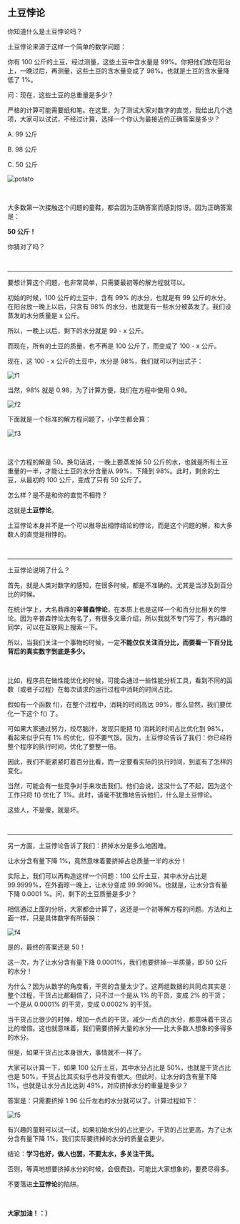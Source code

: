 ## 土豆悖论

你知道什么是土豆悖论吗？

土豆悖论来源于这样一个简单的数学问题：

你有 100 公斤的土豆，经过测量，这些土豆中含水量是 99%。你把他们放在阳台上，一晚过后，再测量，这些土豆的含水量变成了 98%。也就是土豆的含水量降低了 1%。

问：现在，这些土豆的总重量是多少？

严格的计算可能需要纸和笔。在这里，为了测试大家对数字的直觉，我给出几个选项，大家可以试试，不经过计算，选择一个你认为最接近的正确答案是多少？

A. 99 公斤

B. 98 公斤

C. 50 公斤

![potato](potato.jpg)

<br/>

大多数第一次接触这个问题的童鞋，都会因为正确答案而感到惊讶。因为正确答案是：

**50 公斤！**

你猜对了吗？

<br/>

---

要想计算这个问题，也非常简单，只需要最初等的解方程就可以。

初始的时候，100 公斤的土豆中，含有 99% 的水分，也就是有 99 公斤的水分。在阳台放一晚上以后，只含有 98% 的水分，也就是有一些水分被蒸发了。我们设蒸发的水分质量是 x 公斤。

所以，一晚上以后，剩下的水分就是 99 - x 公斤。

而现在，所有的土豆的质量，也不再是 100 公斤了，而变成了 100 - x 公斤。

现在，这 100 - x 公斤的土豆中，水分是 98%，我们就可以列出式子：

![f1](f1.png)

当然，98% 就是 0.98，为了计算方便，我们在方程中使用 0.98。

![f2](f2.png)

下面就是一个标准的解方程问题了，小学生都会算：

![f3](f3.png)

<br/>

这个方程的解是 50。换句话说，一晚上要蒸发掉 50 公斤的水，也就是所有土豆重量的一半，才能让土豆的水分含量从 99%，下降到 98%。此时，剩余的土豆，从最初的 100 公斤，变成了只有 50 公斤了。

怎么样？是不是和你的直觉不相符？

这就是**土豆悖论**。

土豆悖论本身并不是一个可以推导出相悖结论的悖论，而是这个问题的解，和大多数人的直觉是相悖的。

<br/>

---

土豆悖论说明了什么？

首先，就是人类对数字的感知，在很多时候，都是不准确的。尤其是当涉及到百分比的时候。

在统计学上，大名鼎鼎的**辛普森悖论**，在本质上也是这样一个和百分比相关的悖论。因为辛普森悖论太有名了，有很多文章介绍，所以我就不专门写了，有兴趣的同学，可以在互联网上搜索一下。

所以，当我们关注一个事物的时候，一定**不能仅仅关注百分比，而要看一下百分比背后的真实数字到底是多少。**

<br/>

比如，程序员在做性能优化的时候，可能会通过一些性能分析工具，看到不同的函数（或者子过程）在每次请求的运行过程中消耗的时间占比。

假如有一个函数 f()，在整个过程中，消耗的时间高达 99%，那么显然，我们要优化一下这个 f() 了。

可如果大家通过努力，绞尽脑汁，发现只能把 f() 消耗的时间占比优化到 98%，看起来似乎只有 1% 的优化，但不要气馁。因为，土豆悖论告诉了我们：你已经将整个程序的执行时间，优化了整整一倍。

因此，我们不能紧紧盯着百分比看，而一定要看实际的执行时间，到底有了怎样的变化。

当然，可能会有一些竞争对手来攻击我们。他们会说，这没什么了不起，因为这个工作只将 f() 优化了 1%。此时，请毫不犹豫地告诉他们，什么是土豆悖论。

这些人，不是傻，就是坏。

<br/>

---

另一方面，土豆悖论告诉了我们：挤掉水分是多么地困难。

让水分含有量下降 1%，竟然意味着要挤掉占总质量一半的水分！

实际上，我们可以再构造这样一个问题：100 公斤土豆，其中水分占比是 99.9999%，在外面晾一晚上，让水分变成 99.9998%。也就是，让水分含有量下降 0.0001 %。问，剩下的土豆质量是多少？

相信通过上面的分析，大家都会计算了，这还是一个初等解方程的问题。方法和上面一样，只是具体数字有所替换：

![f4](f4.png)

是的，最终的答案还是 50！

这一次，为了让水分含有量下降 0.0001%，我们也要挤掉一半质量，即 50 公斤的水分！

为什么？因为从数学的角度看，干货的含量太少了。这两组数据的共同点其实是：整个过程，干货占比都翻倍了，只不过一个是从 1% 的干货，变成 2% 的干货；一个是从 0.0001% 的干货，变成 0.0002% 的干货。

当干货占比很少的时候，增加一点点的干货，减少一点点的水分，都意味着干货占比的增倍。这也就意味着，我们需要挤掉大量的水分——比大多数人想象的多得多的水分。

但是，如果干货占比本身很大，事情就不一样了。

大家可以计算一下，如果 100 公斤土豆，其中水分占比是 50%，也就是干货占比也是 50%，干货占比其实似乎也并没有很大。但此时，让水分的含有量下降 1%，也就是让水分占比达到 49%，对应挤掉水分的重量是多少？

答案是：只需要挤掉 1.96 公斤左右的水分就可以了。计算过程如下：

![f5](f5.png)

有兴趣的童鞋可以试一试，如果初始水分的占比更少，干货的占比更高，为了让水分含有量下降 1%，我们实际要挤掉的水分的质量会更少。

结论：**学习也好，做人也罢，不要太水，多关注干货。**

否则，等真地想要挤掉水分的时候，会很费劲。可能比大家想象的，要费尽得多。

不要落进**土豆悖论**的陷阱。

<br/>

**大家加油！：）**